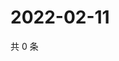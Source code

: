 # 2022-02-11

共 0 条

<!-- BEGIN WEIBO -->
<!-- 最后更新时间 Fri Feb 11 2022 19:11:42 GMT+0800 (China Standard Time) -->

<!-- END WEIBO -->
